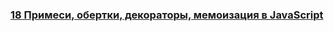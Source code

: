 ### [18 Примеси, обертки, декораторы, мемоизация в JavaScript](https://www.youtube.com/watch?v=oRQ0kQr1N-U)

